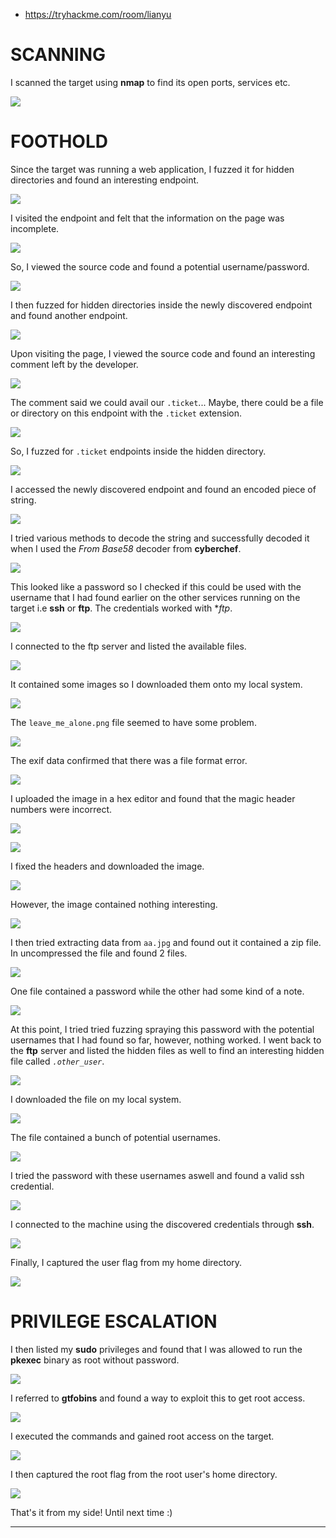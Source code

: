 - https://tryhackme.com/room/lianyu

# SCANNING

I scanned the target using **nmap** to find its open ports, services etc.

![](IMAGES/1.png)

# FOOTHOLD

Since the target was running a web application, I fuzzed it for hidden directories and found an interesting endpoint.

![](IMAGES/2.png)

I visited the endpoint and felt that the information on the page was incomplete.

![](IMAGES/3.png)

So, I viewed the source code and found a potential username/password.

![](IMAGES/4.png)

I then fuzzed for hidden directories inside the newly discovered endpoint and found another endpoint.

![](IMAGES/5.png)

Upon visiting the page, I viewed the source code and found an interesting comment left by the developer.

![](IMAGES/6.png)

The comment said we could avail our `.ticket`... Maybe, there could be a file or directory on this endpoint with the `.ticket` extension.

![](IMAGES/7.png)

So, I fuzzed for `.ticket` endpoints inside the hidden directory.

![](IMAGES/8.png)

I accessed the newly discovered endpoint and found an encoded piece of string.

![](IMAGES/9.png)

I tried various methods to decode the string and successfully decoded it when I used the *From Base58* decoder from **cyberchef**.

![](IMAGES/10.png)

This looked like a password so I checked if this could be used with the username that I had found earlier on the other services running on the target i.e **ssh** or **ftp**. The credentials worked with **ftp*.

![](IMAGES/11.png)

I connected to the ftp server and listed the available files.

![](IMAGES/12.png)

It contained some images so I downloaded them onto my local system.

![](IMAGES/13.png)

The `leave_me_alone.png` file seemed to have some problem.

![](IMAGES/14.png)

The exif data confirmed that there was a file format error.

![](IMAGES/15.png)

I uploaded the image in a hex editor and found that the magic header numbers were incorrect.

![](IMAGES/16.png)

![](IMAGES/17.png)

I fixed the headers and downloaded the image.

![](IMAGES/18.png)

However, the image contained nothing interesting.

![](IMAGES/19.png)

I then tried extracting data from `aa.jpg` and found out it contained a zip file. In uncompressed the file and found 2 files.

![](IMAGES/20.png)

One file contained a password while the other had some kind of a note.

![](IMAGES/21.png)

At this point, I tried tried fuzzing spraying this password with the potential usernames that I had found so far, however, nothing worked. I went back to the **ftp** server and listed the hidden files as well to find an interesting hidden file called *`.other_user`*.

![](IMAGES/22.png)

I downloaded the file on my local system.

![](IMAGES/23.png)

The file contained a bunch of potential usernames.

![](IMAGES/24.png)

I tried the password with these usernames aswell and found a valid ssh credential.

![](IMAGES/25.png)

I connected to the machine using the discovered credentials through **ssh**.

![](IMAGES/26.png)

Finally, I captured the user flag from my home directory.

![](IMAGES/27.png)

# PRIVILEGE ESCALATION

I then listed my **sudo** privileges and found that I was allowed to run the **pkexec** binary as root without password.

![](IMAGES/28.png)

I referred to  **gtfobins** and found a way to exploit this to get root access.

![](IMAGES/29.png)

I executed the commands and gained root access on the target.

![](IMAGES/30.png)

I then captured the root flag from the root user's home directory.

![](IMAGES/31.png)

That's it from my side!
Until next time :)

---
